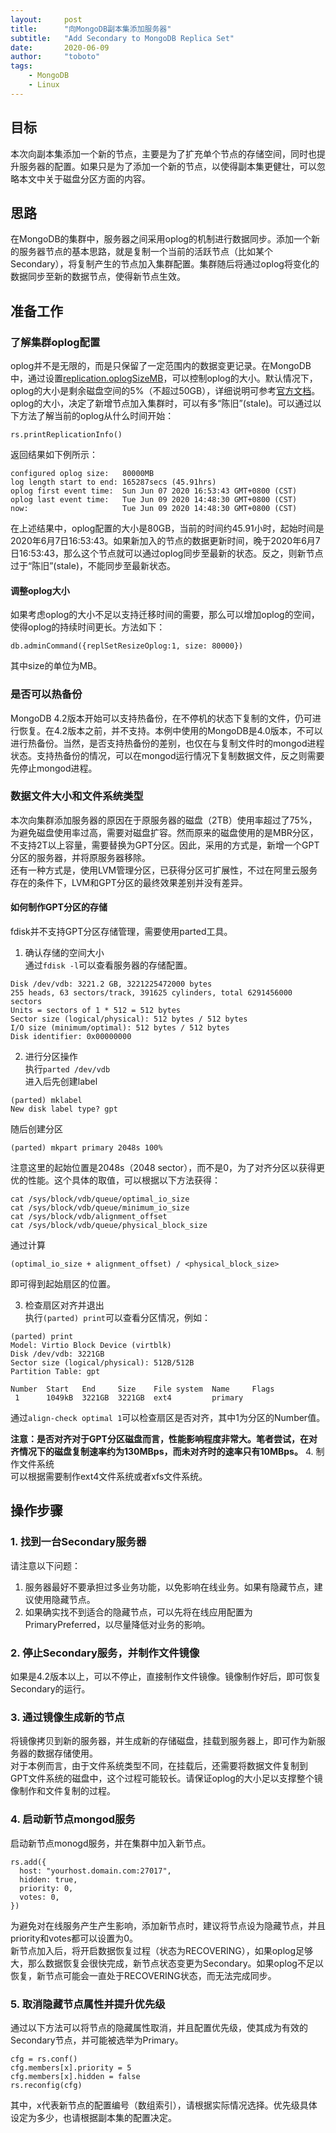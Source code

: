 ```yaml
---
layout:     post
title:      "向MongoDB副本集添加服务器"
subtitle:   "Add Secondary to MongoDB Replica Set"
date:       2020-06-09
author:     "toboto"
tags:
    - MongoDB
    - Linux
---
```

## 目标
本次向副本集添加一个新的节点，主要是为了扩充单个节点的存储空间，同时也提升服务器的配置。如果只是为了添加一个新的节点，以使得副本集更健壮，可以忽略本文中关于磁盘分区方面的内容。

## 思路
在MongoDB的集群中，服务器之间采用oplog的机制进行数据同步。添加一个新的服务器节点的基本思路，就是复制一个当前的活跃节点（比如某个Secondary），将复制产生的节点加入集群配置。集群随后将通过oplog将变化的数据同步至新的数据节点，使得新节点生效。

## 准备工作
### 了解集群oplog配置
oplog并不是无限的，而是只保留了一定范围内的数据变更记录。在MongoDB中，通过设置[replication.oplogSizeMB](https://docs.mongodb.com/manual/reference/configuration-options/index.html#replication.oplogSizeMB)，可以控制oplog的大小。默认情况下，oplog的大小是剩余磁盘空间的5%（不超过50GB），详细说明可参考[官方文档](https://docs.mongodb.com/manual/core/replica-set-oplog/#replica-set-oplog-sizing)。  
oplog的大小，决定了新增节点加入集群时，可以有多“陈旧”(stale)。可以通过以下方法了解当前的oplog从什么时间开始：
```
rs.printReplicationInfo()
```
返回结果如下例所示：
```
configured oplog size:   80000MB
log length start to end: 165287secs (45.91hrs)
oplog first event time:  Sun Jun 07 2020 16:53:43 GMT+0800 (CST)
oplog last event time:   Tue Jun 09 2020 14:48:30 GMT+0800 (CST)
now:                     Tue Jun 09 2020 14:48:30 GMT+0800 (CST)

```
在上述结果中，oplog配置的大小是80GB，当前的时间约45.91小时，起始时间是2020年6月7日16:53:43。如果新加入的节点的数据更新时间，晚于2020年6月7日16:53:43，那么这个节点就可以通过oplog同步至最新的状态。反之，则新节点过于“陈旧”(stale)，不能同步至最新状态。

#### 调整oplog大小
如果考虑oplog的大小不足以支持迁移时间的需要，那么可以增加oplog的空间，使得oplog的持续时间更长。方法如下：
```
db.adminCommand({replSetResizeOplog:1, size: 80000})
```
其中size的单位为MB。

### 是否可以热备份
MongoDB 4.2版本开始可以支持热备份，在不停机的状态下复制的文件，仍可进行恢复。在4.2版本之前，并不支持。本例中使用的MongoDB是4.0版本，不可以进行热备份。当然，是否支持热备份的差别，也仅在与复制文件时的mongod进程状态。支持热备份的情况，可以在mongod运行情况下复制数据文件，反之则需要先停止mongod进程。

### 数据文件大小和文件系统类型
本次向集群添加服务器的原因在于原服务器的磁盘（2TB）使用率超过了75%，为避免磁盘使用率过高，需要对磁盘扩容。然而原来的磁盘使用的是MBR分区，不支持2T以上容量，需要替换为GPT分区。因此，采用的方式是，新增一个GPT分区的服务器，并将原服务器移除。  
还有一种方式是，使用LVM管理分区，已获得分区可扩展性，不过在阿里云服务存在的条件下，LVM和GPT分区的最终效果差别并没有差异。

#### 如何制作GPT分区的存储
fdisk并不支持GPT分区存储管理，需要使用parted工具。
1. 确认存储的空间大小  
通过```fdisk -l```可以查看服务器的存储配置。  
```
Disk /dev/vdb: 3221.2 GB, 3221225472000 bytes
255 heads, 63 sectors/track, 391625 cylinders, total 6291456000 sectors
Units = sectors of 1 * 512 = 512 bytes
Sector size (logical/physical): 512 bytes / 512 bytes
I/O size (minimum/optimal): 512 bytes / 512 bytes
Disk identifier: 0x00000000
```
2. 进行分区操作  
执行```parted /dev/vdb```   
进入后先创建label
```
(parted) mklabel                                            
New disk label type? gpt    
```
随后创建分区
```
(parted) mkpart primary 2048s 100%
```
注意这里的起始位置是2048s（2048 sector），而不是0，为了对齐分区以获得更优的性能。这个具体的取值，可以根据以下方法获得：
```
cat /sys/block/vdb/queue/optimal_io_size
cat /sys/block/vdb/queue/minimum_io_size
cat /sys/block/vdb/alignment_offset
cat /sys/block/vdb/queue/physical_block_size
```
通过计算
```
(optimal_io_size + alignment_offset) / <physical_block_size>
```
即可得到起始扇区的位置。

3. 检查扇区对齐并退出  
执行```(parted) print```可以查看分区情况，例如：
```
(parted) print                                                            
Model: Virtio Block Device (virtblk)
Disk /dev/vdb: 3221GB
Sector size (logical/physical): 512B/512B
Partition Table: gpt

Number  Start   End     Size    File system  Name     Flags
 1      1049kB  3221GB  3221GB  ext4         primary
```
通过```align-check optimal 1```可以检查扇区是否对齐，其中1为分区的Number值。  

**注意：是否对齐对于GPT分区磁盘而言，性能影响程度非常大。笔者尝试，在对齐情况下的磁盘复制速率约为130MBps，而未对齐时的速率只有10MBps。**
4. 制作文件系统  
可以根据需要制作ext4文件系统或者xfs文件系统。


## 操作步骤
### 1. 找到一台Secondary服务器   
请注意以下问题：
1. 服务器最好不要承担过多业务功能，以免影响在线业务。如果有隐藏节点，建议使用隐藏节点。
2. 如果确实找不到适合的隐藏节点，可以先将在线应用配置为PrimaryPreferred，以尽量降低对业务的影响。

### 2. 停止Secondary服务，并制作文件镜像
如果是4.2版本以上，可以不停止，直接制作文件镜像。镜像制作好后，即可恢复Secondary的运行。

### 3. 通过镜像生成新的节点
将镜像拷贝到新的服务器，并生成新的存储磁盘，挂载到服务器上，即可作为新服务器的数据存储使用。  
对于本例而言，由于文件系统类型不同，在挂载后，还需要将数据文件复制到GPT文件系统的磁盘中，这个过程可能较长。请保证oplog的大小足以支撑整个镜像制作和文件复制的过程。  

### 4. 启动新节点mongod服务
启动新节点monogd服务，并在集群中加入新节点。
```
rs.add({
  host: "yourhost.domain.com:27017",
  hidden: true,
  priority: 0,
  votes: 0,
})
```
为避免对在线服务产生产生影响，添加新节点时，建议将节点设为隐藏节点，并且priority和votes都可以设置为0。  
新节点加入后，将开启数据恢复过程（状态为RECOVERING），如果oplog足够大，那么数据恢复会很快完成，新节点状态变更为Secondary。如果oplog不足以恢复，新节点可能会一直处于RECOVERING状态，而无法完成同步。

### 5. 取消隐藏节点属性并提升优先级
通过以下方法可以将节点的隐藏属性取消，并且配置优先级，使其成为有效的Secondary节点，并可能被选举为Primary。
```
cfg = rs.conf()
cfg.members[x].priority = 5
cfg.members[x].hidden = false
rs.reconfig(cfg)
```
其中，x代表新节点的配置编号（数组索引），请根据实际情况选择。优先级具体设定为多少，也请根据副本集的配置决定。
